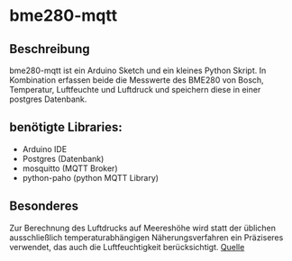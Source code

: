 # bme280-mqtt

## Beschreibung
bme280-mqtt ist ein Arduino Sketch und ein kleines Python Skript. In Kombination erfassen beide die Messwerte des BME280 von Bosch, Temperatur, Luftfeuchte und Luftdruck und speichern diese in einer postgres Datenbank.

## benötigte Libraries:
- Arduino IDE
- Postgres (Datenbank)
- mosquitto (MQTT Broker)
- python-paho (python MQTT Library)

## Besonderes
Zur Berechnung des Luftdrucks auf Meereshöhe wird statt der üblichen ausschließlich temperaturabhängigen Näherungsverfahren ein Präziseres verwendet, das auch die Luftfeuchtigkeit berücksichtigt. [Quelle](https://www.chemie.de/lexikon/Barometrische_H%C3%B6henformel.html)
